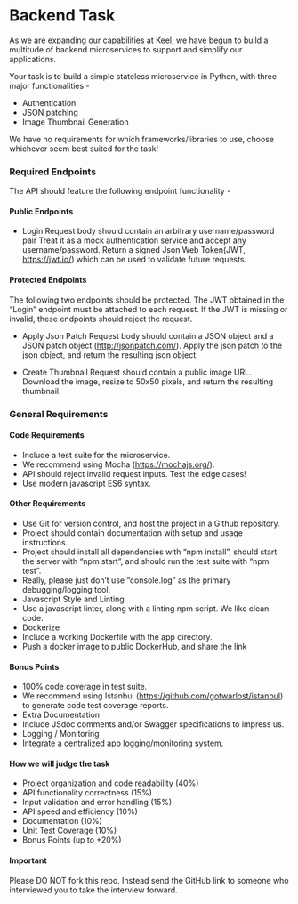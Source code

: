 # Backend Task

As we are expanding our capabilities at Keel, we have begun to build a multitude of backend microservices to support and simplify our applications.

Your task is to build a simple stateless microservice in Python, with three major functionalities -
- Authentication
- JSON patching
- Image Thumbnail Generation

We have no requirements for which frameworks/libraries to use, choose whichever seem best suited for the task!

### Required Endpoints

The API should feature the following endpoint functionality -

#### Public Endpoints
- Login
Request body should contain an arbitrary username/password pair
Treat it as a mock authentication service and accept any username/password.
Return a signed Json Web Token(JWT, https://jwt.io/) which can be used to validate future requests.


#### Protected Endpoints
The following two endpoints should be protected. The JWT obtained in the “Login” endpoint must be attached to each request.  If the JWT is missing or invalid, these endpoints should reject the request.

- Apply Json Patch
Request body should contain a JSON object and a JSON patch object (http://jsonpatch.com/).
Apply the json patch to the json object, and return the resulting json object.

- Create Thumbnail
Request should contain a public image URL.
Download the image, resize to 50x50 pixels, and return the resulting thumbnail.


### General Requirements


#### Code Requirements 
- Include a test suite for the microservice.
- We recommend using Mocha (https://mochajs.org/).
- API should reject invalid request inputs.  Test the edge cases!
- Use modern javascript ES6 syntax.


#### Other Requirements 
- Use Git for version control, and host the project in a Github repository.
- Project should contain documentation with setup and usage instructions.
- Project should install all dependencies with “npm install”, should start the server with “npm start”, and should run the test suite with “npm test”.
- Really, please just don’t use “console.log” as the primary debugging/logging tool.
- Javascript Style and Linting
- Use a javascript linter, along with a linting npm script. We like clean code.
- Dockerize
- Include a working Dockerfile with the app directory.
- Push a docker image to public DockerHub, and share the link


#### Bonus Points 
- 100% code coverage in test suite.
- We recommend using Istanbul (https://github.com/gotwarlost/istanbul) to generate code test coverage reports.
- Extra Documentation
- Include JSdoc comments and/or Swagger specifications to impress us.
- Logging / Monitoring
- Integrate a centralized app logging/monitoring system.



#### How we will judge the task 
- Project organization and code readability (40%)
- API functionality correctness (15%)
- Input validation and error handling (15%)
- API speed and efficiency (10%)
- Documentation (10%)
- Unit Test Coverage (10%)
- Bonus Points (up to +20%)


#### Important

Please DO NOT fork this repo. Instead send the GitHub link to someone who interviewed you to take the interview forward. 

